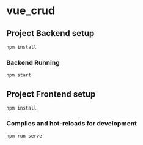 # vue_crud

## Project Backend setup
```
npm install
```
### Backend Running
```
npm start
```
## Project Frontend setup
```
npm install
```

### Compiles and hot-reloads for development
```
npm run serve
```
